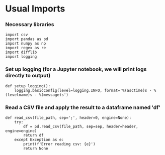 # Usual Imports
### Necessary libraries
```
import csv
import pandas as pd
import numpy as np
import regex as re
import difflib
import logging
```
### Set up logging (for a Jupyter notebook, we will print logs directly to output)
```
def setup_logging():
    logging.basicConfig(level=logging.INFO, format='%(asctime)s - %(levelname)s - %(message)s')
```
### Read a CSV file and apply the result to a dataframe named 'df'
```
def read_csv(file_path, sep=';', header=0, engine=None):
    try:
        df = pd.read_csv(file_path, sep=sep, header=header, engine=engine)
        return df
    except Exception as e:
        print(f'Error reading csv: {e}')
        return None
```
